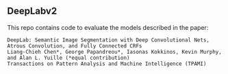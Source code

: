 DeepLabv2
---

This repo contains code to evaluate the models described in the paper:

```
DeepLab: Semantic Image Segmentation with Deep Convolutional Nets, Atrous Convolution, and Fully Connected CRFs 
Liang-Chieh Chen*, George Papandreou*, Iasonas Kokkinos, Kevin Murphy, and Alan L. Yuille (*equal contribution) 
Transactions on Pattern Analysis and Machine Intelligence (TPAMI)
```
